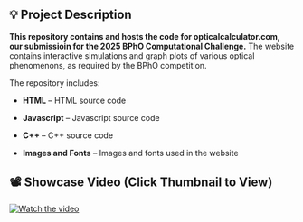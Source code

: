 ## 💡 Project Description

**This repository contains and hosts the code for opticalcalculator.com, our submissioin for the 2025 BPhO Computational Challenge.**
The website contains interactive simulations and graph plots of various optical phenomenons, as required by the BPhO competition.


The repository includes:

- **HTML** – HTML source code

- **Javascript** – Javascript source code

- **C++** – C++ source code

- **Images and Fonts** – Images and fonts used in the website

## 📽️ Showcase Video (Click Thumbnail to View)

[![Watch the video](assets/images/Thumbnail.png)](https://youtu.be/x_0dHoGPLj4)
